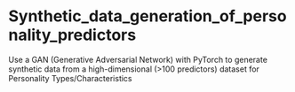 # Synthetic_data_generation_of_personality_predictors
 Use a GAN (Generative Adversarial Network) with PyTorch to generate synthetic data from a high-dimensional (>100 predictors) dataset for Personality Types/Characteristics

